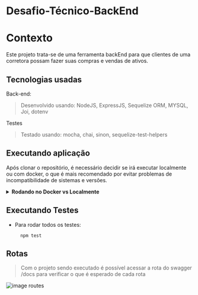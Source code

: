 # Desafio-Técnico-BackEnd

# Contexto
Este projeto trata-se de uma ferramenta backEnd para que clientes de uma corretora possam fazer suas compras e vendas de ativos.

## Tecnologias usadas

Back-end:
> Desenvolvido usando: NodeJS, ExpressJS, Sequelize ORM, MYSQL, Joi, dotenv

Testes
> Testado usando: mocha, chai, sinon, sequelize-test-helpers

## Executando aplicação

Após clonar o repositório, é necessário decidir se irá executar localmente ou com docker, o que é mais recomendado por evitar problemas de incompatibilidade de sistemas e versões.

<details>
  <summary><strong>Rodando no Docker vs Localmente</strong></summary><br />

  ## Com Docker (recomendado)

  > Acessar a pasta onde o repositório foi clonado e iniciar os containers utilizando o comando `docker-compose up -d`.

  > Utilize o comando `docker exec -it stocks_trade_api bash`.
  - Ele dará acesso ao terminal interativo do container rodando o nodeJS.

  > Instale as dependências com `npm install`

  > Inicie o banco de dados com `npm run db:start`

  > Finalmente rodar a aplicação com  `npm start`

  ---

  ## Sem Docker

  > Instale as dependências com `npm install`

  > Altere as informações de login do seu usuário MySQL Server dentro do arquivo .env

  > Inicie o banco de dados com `npm run db:start`

  > Finalmente rodar a aplicação com  `npm start`
  
  <br/>
</details>

## Executando Testes

* Para rodar todos os testes:

  ```
    npm test
  ```

## Rotas

  > Com o projeto sendo executado é possível acessar a rota do swagger /docs para verificar o que é esperado de cada rota

  ![image routes](./readmeImgs/swagger-routes.png)
